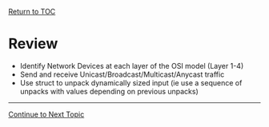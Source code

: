 <a href="https://github.com/CyberTrainingUSAF/08-Network-Programming/blob/master/00-Table-of-Contents.md" > Return to TOC </a>

# Review

* Identify Network Devices at each layer of the OSI model \(Layer 1-4\)
* Send and receive Unicast/Broadcast/Multicast/Anycast traffic
* Use struct to unpack dynamically sized input \(ie use a sequence of unpacks with values depending on previous unpacks\)

---

<a href="https://github.com/CyberTrainingUSAF/08-Network-Programming/blob/master/06-osi-layer-4/summary.md" > Continue to Next Topic </a>

